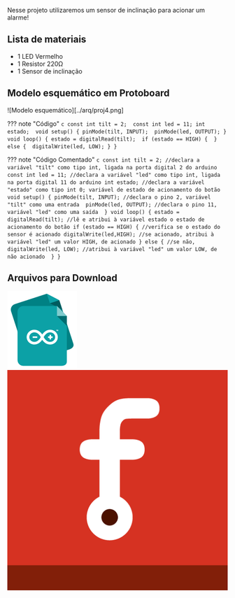 Nesse projeto utilizaremos um sensor de inclinação para acionar um alarme!

## Lista de materiais

 - 1 LED Vermelho
 - 1 Resistor 220Ω
 - 1 Sensor de inclinação

## Modelo esquemático em Protoboard

![Modelo esquemático][../arq/proj4.png]

??? note "Código"
    ```c
    const int tilt = 2; 
    const int led = 11;
    int estado; 
    void setup() {
      pinMode(tilt, INPUT); 
      pinMode(led, OUTPUT);
    }
    void loop() {
      estado = digitalRead(tilt); 
      if (estado == HIGH) { 
      } else { 
        digitalWrite(led, LOW);
      }
    }
    ```

??? note "Código Comentado"
    ```c
    const int tilt = 2; //declara a variável "tilt" como tipo int, ligada na porta digital 2 do arduino 
    const int led = 11; //declara a variável "led" como tipo int, ligada na porta digital 11 do arduino
    int estado; //declara a variável "estado" como tipo int 0; variável de estado de acionamento do botão 
    void setup() {
      pinMode(tilt, INPUT); //declara o pino 2, variável "tilt" como uma entrada 
      pinMode(led, OUTPUT); //declara o pino 11, variável "led" como uma saída 
    }
    void loop() {
      estado = digitalRead(tilt); //lê e atribui à variável estado o estado de acionamento do botão
      if (estado == HIGH) { //verifica se o estado do sensor é acionado digitalWrite(led,HIGH); //se acionado, atribui à variável "led" um valor HIGH, de acionado
      } else { //se não, 
        digitalWrite(led, LOW); //atribui à variável "led" um valor LOW, de não acionado 
      }
    }
    ```

## Arquivos para Download


[![Arquivo ino](../arq/ino.png)](../arq/proj4.ino)          [![Arquivo fzz](../arq/fzz.png)](../arq/proj4.fzz)

